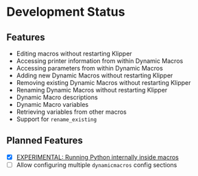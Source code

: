 # Development Status

## Features

- Editing macros without restarting Klipper
- Accessing printer information from within Dynamic Macros
- Accessing parameters from within Dynamic Macros
- Adding new Dynamic Macros without restarting Klipper
- Removing existing Dynamic Macros without restarting Klipper
- Renaming Dynamic Macros without restarting Klipper
- Dynamic Macro descriptions
- Dynamic Macro variables
- Retrieving variables from other macros
- Support for `rename_existing`

## Planned Features

- [X] [EXPERIMENTAL: Running Python internally inside macros](experimental.md#running-python-from-within-a-macro)
- [ ] Allow configuring multiple `dynamicmacros` config sections